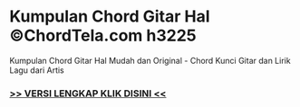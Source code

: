 
 # Kumpulan Chord Gitar Hal ©ChordTela.com h3225


Kumpulan Chord Gitar Hal Mudah dan Original - Chord Kunci Gitar dan Lirik Lagu dari Artis

###  <a href="https://shortlighzx.web.app?sq=Kumpulan Chord Gitar Hal ©ChordTela.com"> >> VERSI LENGKAP KLIK DISINI << </a>
